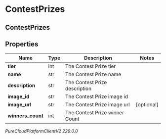 # ContestPrizes

## ContestPrizes

## Properties

|Name | Type | Description | Notes|
|------------ | ------------- | ------------- | -------------|
| **tier** | int | The Contest Prize tier | |
| **name** | str | The Contest Prize name | |
| **description** | str | The Contest Prize description | |
| **image_id** | str | The Contest Prize image id | |
| **image_url** | str | The Contest Prize image url | [optional] |
| **winners_count** | int | The Contest Prize winner Count | |



_PureCloudPlatformClientV2 229.0.0_
